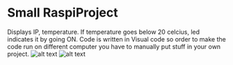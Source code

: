 # Small RaspiProject
Displays IP, temperature. If temperature goes below 20 celcius, led indicates it by going ON.
Code is written in Visual code so order to make the code run on different computer you have to manually put stuff in your own project.
![alt text](https://cdn.discordapp.com/attachments/417015984587538432/685389648339664915/IMG_20200306_093246.jpg)
![alt text](https://i.gyazo.com/d570b71954719f099081bded8ad94437.png)
